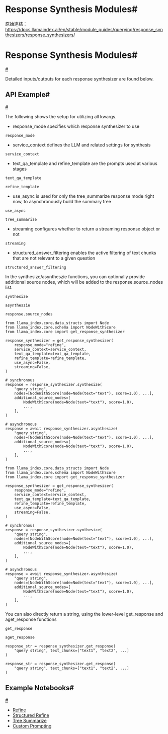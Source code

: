 # Response Synthesis Modules#

原始連結：https://docs.llamaindex.ai/en/stable/module_guides/querying/response_synthesizers/response_synthesizers/

# Response Synthesis Modules#

[#](https://docs.llamaindex.ai/en/stable/module_guides/querying/response_synthesizers/response_synthesizers/#response-synthesis-modules)

Detailed inputs/outputs for each response synthesizer are found below.

## API Example#

[#](https://docs.llamaindex.ai/en/stable/module_guides/querying/response_synthesizers/response_synthesizers/#api-example)

The following shows the setup for utilizing all kwargs.

- response_mode specifies which response synthesizer to use
```
response_mode
```

- service_context defines the LLM and related settings for synthesis
```
service_context
```

- text_qa_template and refine_template are the prompts used at various stages
```
text_qa_template
```

```
refine_template
```

- use_async is used for only the tree_summarize response mode right now, to asynchronously build the summary tree
```
use_async
```

```
tree_summarize
```

- streaming configures whether to return a streaming response object or not
```
streaming
```

- structured_answer_filtering enables the active filtering of text chunks that are not relevant to a given question
```
structured_answer_filtering
```

In the synthesize/asyntheszie functions, you can optionally provide additional source nodes, which will be added to the response.source_nodes list.

```
synthesize
```

```
asyntheszie
```

```
response.source_nodes
```

```
from llama_index.core.data_structs import Node
from llama_index.core.schema import NodeWithScore
from llama_index.core import get_response_synthesizer

response_synthesizer = get_response_synthesizer(
    response_mode="refine",
    service_context=service_context,
    text_qa_template=text_qa_template,
    refine_template=refine_template,
    use_async=False,
    streaming=False,
)

# synchronous
response = response_synthesizer.synthesize(
    "query string",
    nodes=[NodeWithScore(node=Node(text="text"), score=1.0), ...],
    additional_source_nodes=[
        NodeWithScore(node=Node(text="text"), score=1.0),
        ...,
    ],
)

# asynchronous
response = await response_synthesizer.asynthesize(
    "query string",
    nodes=[NodeWithScore(node=Node(text="text"), score=1.0), ...],
    additional_source_nodes=[
        NodeWithScore(node=Node(text="text"), score=1.0),
        ...,
    ],
)
```

```
from llama_index.core.data_structs import Node
from llama_index.core.schema import NodeWithScore
from llama_index.core import get_response_synthesizer

response_synthesizer = get_response_synthesizer(
    response_mode="refine",
    service_context=service_context,
    text_qa_template=text_qa_template,
    refine_template=refine_template,
    use_async=False,
    streaming=False,
)

# synchronous
response = response_synthesizer.synthesize(
    "query string",
    nodes=[NodeWithScore(node=Node(text="text"), score=1.0), ...],
    additional_source_nodes=[
        NodeWithScore(node=Node(text="text"), score=1.0),
        ...,
    ],
)

# asynchronous
response = await response_synthesizer.asynthesize(
    "query string",
    nodes=[NodeWithScore(node=Node(text="text"), score=1.0), ...],
    additional_source_nodes=[
        NodeWithScore(node=Node(text="text"), score=1.0),
        ...,
    ],
)
```

You can also directly return a string, using the lower-level get_response and aget_response functions

```
get_response
```

```
aget_response
```

```
response_str = response_synthesizer.get_response(
    "query string", text_chunks=["text1", "text2", ...]
)
```

```
response_str = response_synthesizer.get_response(
    "query string", text_chunks=["text1", "text2", ...]
)
```

## Example Notebooks#

[#](https://docs.llamaindex.ai/en/stable/module_guides/querying/response_synthesizers/response_synthesizers/#example-notebooks)

- [Refine](https://docs.llamaindex.ai/en/stable/examples/response_synthesizers/refine/)
- [Structured Refine](https://docs.llamaindex.ai/en/stable/examples/response_synthesizers/structured_refine/)
- [Tree Summarize](https://docs.llamaindex.ai/en/stable/examples/response_synthesizers/tree_summarize/)
- [Custom Prompting](https://docs.llamaindex.ai/en/stable/examples/response_synthesizers/custom_prompt_synthesizer/)
